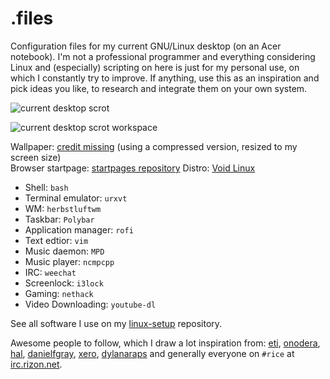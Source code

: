 # .files

Configuration files for my current GNU/Linux desktop (on an Acer notebook). I'm not a professional programmer and everything considering Linux and (especially) scripting on here is just for my personal use, on which I constantly try to improve. If anything, use this as an inspiration and pick ideas you like, to research and integrate them on your own system.

![current desktop scrot](https://u.teknik.io/mSC85.png)

![current desktop scrot workspace](https://u.teknik.io/qcPYQ.png)

Wallpaper: [credit missing](https://u.teknik.io/tMg9x.png) (using a compressed version, resized to my screen size)  
Browser startpage: [startpages repository](https://github.com/jltk/startpages)
Distro: [Void Linux](https://voidlinux.eu)

- Shell: ``bash``
- Terminal emulator: ``urxvt``
- WM: ``herbstluftwm``
- Taskbar: ``Polybar``
- Application manager: ``rofi``
- Text edtior: ``vim``
- Music daemon: ``MPD``
- Music player: ``ncmpcpp``
- IRC: ``weechat``
- Screenlock: ``i3lock``
- Gaming: ``nethack``
- Video Downloading: ``youtube-dl``

See all software I use on my [linux-setup](https://github.com/jltk/linux-setup) repository.

Awesome people to follow, which I draw a lot inspiration from: [eti](https://github.com/eti0), [onodera](https://github.com/onodera-punpun), [hal](https://github.com/hal-ullr), [danielfgray](https://github.com/DanielFGray), [xero](https://github.com/xero), [dylanaraps](https://github.com/dylanaraps) and generally everyone on ``#rice`` at [irc.rizon.net](https://rizon.net).
